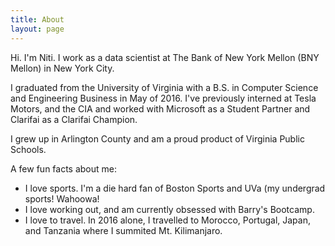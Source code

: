 ```yaml
---
title: About
layout: page
---
```


<p>
  Hi. I'm Niti. I work as a data scientist at The Bank of New York Mellon (BNY Mellon) in New York City.
</p>

<p>
  I graduated from the University of Virginia with a B.S. in Computer Science and Engineering Business in May of 2016.
  I've previously interned at Tesla Motors, and the CIA and worked with Microsoft as a Student Partner and Clarifai as a Clarifai Champion.
</p>

<p>
   I grew up in Arlington County and am a proud product of Virginia Public Schools.
</p>

<p>
  A few fun facts about me:
</p>

<ul>
  <li>
  I love sports. I'm a die hard fan of Boston Sports and UVa (my undergrad sports! Wahoowa!
  </li>

  <li>
  I love working out, and am currently obsessed with Barry's Bootcamp. 
  </li>

  <li>
  I love to travel. In 2016 alone, I travelled to Morocco, Portugal, Japan, and Tanzania where I summited Mt. Kilimanjaro.
  </li>
</ul>
